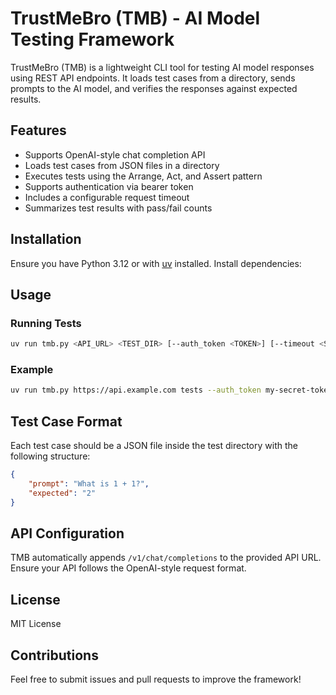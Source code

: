 # TrustMeBro (TMB) - AI Model Testing Framework

TrustMeBro (TMB) is a lightweight CLI tool for testing AI model responses using REST API endpoints. It loads test cases from a directory, sends prompts to the AI model, and verifies the responses against expected results.

## Features
- Supports OpenAI-style chat completion API
- Loads test cases from JSON files in a directory
- Executes tests using the Arrange, Act, and Assert pattern
- Supports authentication via bearer token
- Includes a configurable request timeout
- Summarizes test results with pass/fail counts

## Installation
Ensure you have Python 3.12 or with [uv](https://github.com/astral-sh/uv) installed. Install dependencies:

## Usage
### Running Tests
```sh
uv run tmb.py <API_URL> <TEST_DIR> [--auth_token <TOKEN>] [--timeout <SECONDS>]
```

### Example
```sh
uv run tmb.py https://api.example.com tests --auth_token my-secret-token
```

## Test Case Format
Each test case should be a JSON file inside the test directory with the following structure:
```json
{
    "prompt": "What is 1 + 1?",
    "expected": "2"
}
```

## API Configuration
TMB automatically appends `/v1/chat/completions` to the provided API URL. Ensure your API follows the OpenAI-style request format.

## License
MIT License

## Contributions
Feel free to submit issues and pull requests to improve the framework!

